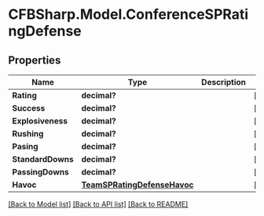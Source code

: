 # CFBSharp.Model.ConferenceSPRatingDefense
## Properties

Name | Type | Description | Notes
------------ | ------------- | ------------- | -------------
**Rating** | **decimal?** |  | [optional] 
**Success** | **decimal?** |  | [optional] 
**Explosiveness** | **decimal?** |  | [optional] 
**Rushing** | **decimal?** |  | [optional] 
**Pasing** | **decimal?** |  | [optional] 
**StandardDowns** | **decimal?** |  | [optional] 
**PassingDowns** | **decimal?** |  | [optional] 
**Havoc** | [**TeamSPRatingDefenseHavoc**](TeamSPRatingDefenseHavoc.md) |  | [optional] 

[[Back to Model list]](../README.md#documentation-for-models) [[Back to API list]](../README.md#documentation-for-api-endpoints) [[Back to README]](../README.md)

